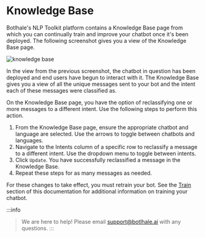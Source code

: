 # Knowledge Base

Botlhale's NLP Toolkit platform contains a Knowledge Base page from which you can continually train and improve your chatbot once it's been deployed. The following screenshot gives you a view of the Knowledge Base page.

![knowledge base](https://botlhale-ai-assets.s3.amazonaws.com/doc-imgs/knowledge-base.png)

In the view from the previous screenshot, the chatbot in question has been deployed and end users have begun to interact with it. The Knowledge Base gives you a view of all the unique messages sent to your bot and the intent each of these messages were classified as.

On the Knowledge Base page, you have the option of reclassifying one or more messages to a different intent. Use the following steps to perform this action. 

1. From the Knowledge Base page, ensure the appropriate chatbot and language are selected. Use the arrows to toggle between chatbots and languages.
2. Navigate to the Intents column of a specific row to reclassify a message to a different intent. Use the dropdown menu to toggle between intents.
3. Click `Update`. You have successfully reclassified a message in the Knowledge Base.
4. Repeat these steps for as many messages as needed. 

For these changes to take effect, you must retrain your bot. See the [Train](https://docs.botlhale.xyz/docs/Platform/bot-builder/Training) section of this documentation for additional information on training your chatbot.   

:::info
> We are here to help! Please email support@botlhale.ai with any questions.
:::
